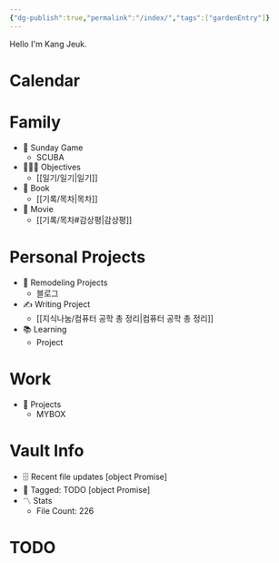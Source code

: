 ```yaml
---
{"dg-publish":true,"permalink":"/index/","tags":["gardenEntry"]}
---
```



Hello I'm Kang Jeuk.


# Calendar
# Family
- 🏈 Sunday Game
	- SCUBA
- 👨‍👩‍👦 Objectives
	- [[일기/일기\|일기]]
- 🌅 Book 
	- [[기록/목차\|목차]]
- 🎥 Movie
	- [[기록/목차#감상평\|감상평]]


 # Personal Projects
- 🏡 Remodeling Projects
	- 블로그
 - ✍️ Writing Project
	- [[지식나눔/컴퓨터 공학 총 정리\|컴퓨터 공학 총 정리]]
- 📚 Learning
	- Project

# Work
- 💼 Projects
	- MYBOX


# Vault Info
- 🗄️ Recent file updates
 [object Promise]
- 🔖 Tagged:  TODO
 [object Promise]
- 〽️ Stats
	-  File Count: 226

# TODO
